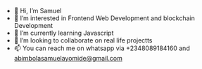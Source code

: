 - 👋 Hi, I’m Samuel
- 👀 I’m interested in Frontend Web Development and blockchain Development
- 🌱 I’m currently learning Javascript 
- 💞️ I’m looking to collaborate on real life projectts
- 📫 You can reach me on whatsapp via +2348089184160 and abimbolasamuelayomide@gmail.com

<!---
Samorano323/Samorano323 is a ✨ special ✨ repository because its `README.md` (this file) appears on your GitHub profile.
You can click the Preview link to take a look at your changes.
--->
